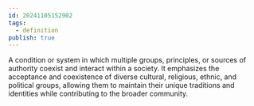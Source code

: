 ```yaml
---
id: 20241105152902
tags:
  - definition
publish: true
---
```

A condition or system in which multiple groups, principles, or sources of authority coexist and interact within a society. It emphasizes the acceptance and coexistence of diverse cultural, religious, ethnic, and political groups, allowing them to maintain their unique traditions and identities while contributing to the broader community.